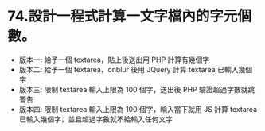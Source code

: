 # 74.設計一程式計算一文字檔內的字元個數。

- 版本一: 給予一個 textarea，貼上後送出用 PHP 計算有幾個字
- 版本二: 給予一個 textarea，onblur 後用 JQuery 計算 textarea 已輸入幾個字
- 版本三: 限制 textarea 輸入上限為 100 個字，送出後 PHP 驗證超過字數就跳警告
- 版本四: 限制 textarea 輸入上限為 100 個字，輸入當下就用 JS 計算 textarea 已輸入幾個字，並且超過字數就不給輸入任何文字
